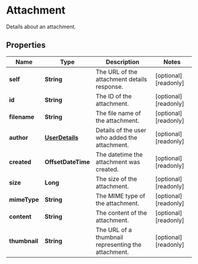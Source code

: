 

# Attachment

Details about an attachment.
## Properties

Name | Type | Description | Notes
------------ | ------------- | ------------- | -------------
**self** | **String** | The URL of the attachment details response. |  [optional] [readonly]
**id** | **String** | The ID of the attachment. |  [optional] [readonly]
**filename** | **String** | The file name of the attachment. |  [optional] [readonly]
**author** | [**UserDetails**](UserDetails.md) | Details of the user who added the attachment. |  [optional] [readonly]
**created** | **OffsetDateTime** | The datetime the attachment was created. |  [optional] [readonly]
**size** | **Long** | The size of the attachment. |  [optional] [readonly]
**mimeType** | **String** | The MIME type of the attachment. |  [optional] [readonly]
**content** | **String** | The content of the attachment. |  [optional] [readonly]
**thumbnail** | **String** | The URL of a thumbnail representing the attachment. |  [optional] [readonly]



